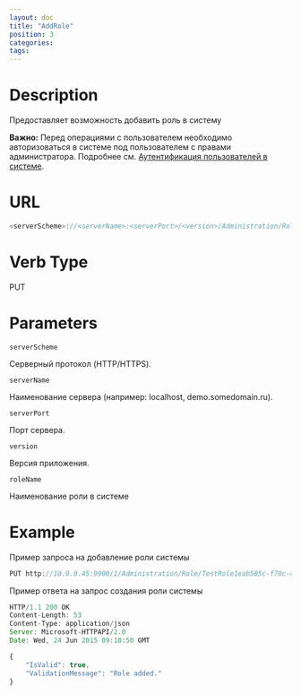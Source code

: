 ```yaml
---
layout: doc
title: "AddRole"
position: 3 
categories: 
tags:
---
```


# Description
Предоставляет возможность добавить роль в систему

**Важно:** Перед операциями с пользователем необходимо авторизоваться в системе под пользователем
с правами администратора. Подробнее см. [Аутентификация пользователей в системе](../../SignInApi/SignInInternal).

# URL
```js
<serverScheme>://<serverName>:<serverPort>/<version>/Administration/Role/<roleName>
```

# Verb Type

PUT

# Parameters

`serverScheme`

Серверный протокол (HTTP/HTTPS).

`serverName`

Наименование сервера (например: localhost, demo.somedomain.ru).

`serverPort`

Порт сервера.

`version`

Версия приложения.

`roleName`

Наименование роли в системе

# Example

Пример запроса на добавление роли системы

```js
PUT http://10.0.0.45:9900/1/Administration/Role/TestRole1eab505c-f70c-4b09-957a-8a898b179d70 
```

Пример ответа на запрос создания роли системы

```js
HTTP/1.1 200 OK
Content-Length: 53
Content-Type: application/json
Server: Microsoft-HTTPAPI/2.0
Date: Wed, 24 Jun 2015 09:18:50 GMT

{
	"IsValid": true,
	"ValidationMessage": "Role added."
}
```